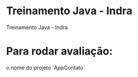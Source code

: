 # Treinamento Java - Indra
Treinamento Java - Indra

# Para rodar avaliação:

o nome do projeto `AppContato´
